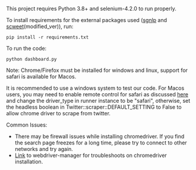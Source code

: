This project requires Python 3.8+ and selenium-4.2.0 to run properly.

To install requirements for the external packages used ([sgnlp](https://github.com/aisingapore/sgnlp) and [scweet](https://github.com/Altimis/Scweet)(modified_ver)), run:
<pre><code>pip install -r requirements.txt</code></pre>

To run the code:
<pre><code>python dashboard.py</code></pre>

Note: Chrome/Firefox must be installed for windows and linux, support for safari is available for Macos. 

It is recommended to use a windows system to test our code.  For Macos users, you may need to enable remote control for safari as discussed  [here](https://stackoverflow.com/questions/63927063/selenium-not-connecting-to-safari-web-driver) and change the driver_type in runner instance to be "safari", otherwise, set the headless boolean in Twitter::scraper::DEFAULT_SETTING to False to allow chrome driver to scrape from twitter. 

Common Issues:

- There may be firewall issues while installing chromedriver. If you find the search page freezes for a long time, please try to connect to other networks and try again.
- [Link](https://github.com/SergeyPirogov/webdriver_manager/issues) to webdriver-manager for troubleshoots on chromedriver installation. 
